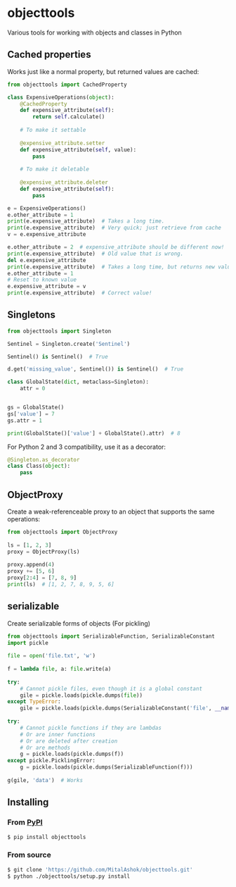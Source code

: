 # objecttools
Various tools for working with objects and classes in Python

## Cached properties

Works just like a normal property, but returned values are cached:

```python
from objecttools import CachedProperty

class ExpensiveOperations(object):
    @CachedProperty
    def expensive_attribute(self):
        return self.calculate()
    
    # To make it settable
    
    @expensive_attribute.setter
    def expensive_attribute(self, value):
        pass
    
    # To make it deletable
    
    @expensive_attribute.deleter
    def expensive_attribute(self):
        pass

e = ExpensiveOperations()
e.other_attribute = 1
print(e.expensive_attribute)  # Takes a long time.
print(e.expensive_attribute)  # Very quick; just retrieve from cache
v = e.expensive_attribute

e.other_attribute = 2  # expensive_attribute should be different now!
print(e.expensive_attribute)  # Old value that is wrong.
del e.expensive_attribute
print(e.expensive_attribute)  # Takes a long time, but returns new value.
e.other_attribute = 1
# Reset to known value
e.expensive_attribute = v
print(e.expensive_attribute)  # Correct value!
```

## Singletons

```python
from objecttools import Singleton

Sentinel = Singleton.create('Sentinel')

Sentinel() is Sentinel()  # True

d.get('missing_value', Sentinel()) is Sentinel()  # True

class GlobalState(dict, metaclass=Singleton):
    attr = 0


gs = GlobalState()
gs['value'] = 7
gs.attr = 1

print(GlobalState()['value'] + GlobalState().attr)  # 8
```

For Python 2 and 3 compatibility, use it as a decorator:

```python
@Singleton.as_decorator
class Class(object):
    pass
```

## ObjectProxy

Create a weak-referenceable proxy to an object that supports the same operations:

```python
from objecttools import ObjectProxy
 
ls = [1, 2, 3]
proxy = ObjectProxy(ls)
 
proxy.append(4)
proxy += [5, 6]
proxy[2:4] = [7, 8, 9]
print(ls)  # [1, 2, 7, 8, 9, 5, 6]
```

## serializable

Create serializable forms of objects (For pickling)

```python
from objecttools import SerializableFunction, SerializableConstant
import pickle
 
file = open('file.txt', 'w')
 
f = lambda file, a: file.write(a)
 
try:
    # Cannot pickle files, even though it is a global constant
    gile = pickle.loads(pickle.dumps(file))
except TypeError:
    gile = pickle.loads(pickle.dumps(SerializableConstant('file', __name__))).value
 
try:
    # Cannot pickle functions if they are lambdas
    # Or are inner functions
    # Or are deleted after creation
    # Or are methods
    g = pickle.loads(pickle.dumps(f))
except pickle.PicklingError:
    g = pickle.loads(pickle.dumps(SerializableFunction(f)))
 
g(gile, 'data')  # Works
```

## Installing

### From [PyPI](https://pypi.org/project/objecttools/)

```bash
$ pip install objecttools
```

### From source

```bash
$ git clone 'https://github.com/MitalAshok/objecttools.git'
$ python ./objecttools/setup.py install
```
